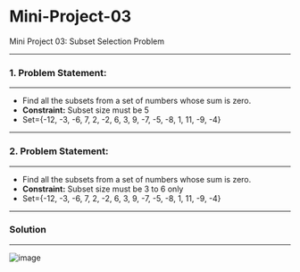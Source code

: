 # Mini-Project-03


Mini Project 03: Subset Selection Problem

---
### **1. Problem Statement:**
---
- Find all the subsets from a set of numbers whose sum is zero.
- **Constraint:** Subset size must be 5
- Set={-12, -3, -6, 7, 2, -2, 6, 3, 9, -7, -5, -8, 1, 11, -9, -4}

---
### **2. Problem Statement:**
---
- Find all the subsets from a set of numbers whose sum is zero.
- **Constraint:** Subset size must be 3 to 6 only
- Set={-12, -3, -6, 7, 2, -2, 6, 3, 9, -7, -5, -8, 1, 11, -9, -4}



---
### **Solution**
---
![image](https://github.com/user-attachments/assets/37b57a53-23f4-4d68-8be4-f6a53d5febf4)

